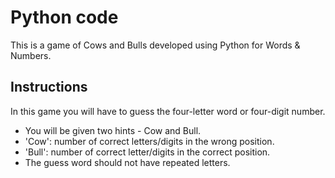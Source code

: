 # Python code

This is a game of Cows and Bulls developed using Python for Words & Numbers.

## Instructions

In this game you will have to guess the four-letter word or four-digit number.
   - You will be given two hints - Cow and Bull.
   - 'Cow': number of correct letters/digits in the wrong position.
   - 'Bull': number of correct letter/digits in the correct position.
   - The guess word should not have repeated letters.